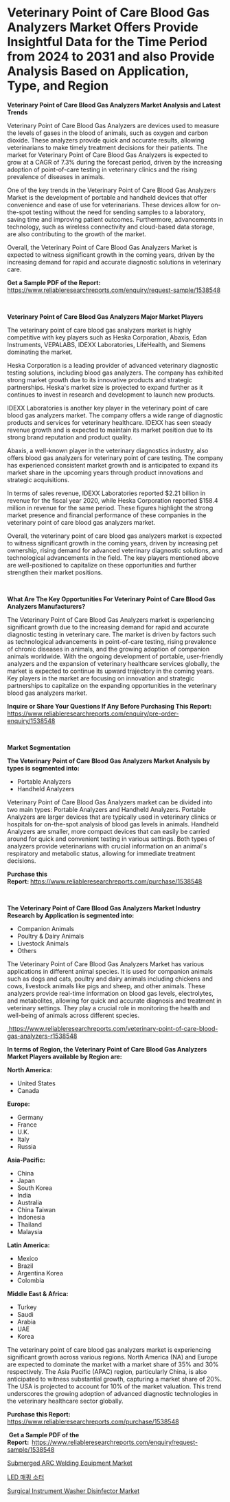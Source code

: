 <p><h1>Veterinary Point of Care Blood Gas Analyzers Market Offers Provide Insightful Data for the Time Period from 2024 to 2031 and also Provide Analysis Based on Application, Type, and Region</h1></p><p><strong>Veterinary Point of Care Blood Gas Analyzers Market Analysis and Latest Trends</strong></p>
<p><p>Veterinary Point of Care Blood Gas Analyzers are devices used to measure the levels of gases in the blood of animals, such as oxygen and carbon dioxide. These analyzers provide quick and accurate results, allowing veterinarians to make timely treatment decisions for their patients. The market for Veterinary Point of Care Blood Gas Analyzers is expected to grow at a CAGR of 7.3% during the forecast period, driven by the increasing adoption of point-of-care testing in veterinary clinics and the rising prevalence of diseases in animals.</p><p>One of the key trends in the Veterinary Point of Care Blood Gas Analyzers Market is the development of portable and handheld devices that offer convenience and ease of use for veterinarians. These devices allow for on-the-spot testing without the need for sending samples to a laboratory, saving time and improving patient outcomes. Furthermore, advancements in technology, such as wireless connectivity and cloud-based data storage, are also contributing to the growth of the market.</p><p>Overall, the Veterinary Point of Care Blood Gas Analyzers Market is expected to witness significant growth in the coming years, driven by the increasing demand for rapid and accurate diagnostic solutions in veterinary care.</p></p>
<p><strong>Get a Sample PDF of the Report:&nbsp;</strong> <a href="https://www.reliableresearchreports.com/enquiry/request-sample/1538548">https://www.reliableresearchreports.com/enquiry/request-sample/1538548</a></p>
<p>&nbsp;</p>
<p><strong>Veterinary Point of Care Blood Gas Analyzers Major Market Players</strong></p>
<p><p>The veterinary point of care blood gas analyzers market is highly competitive with key players such as Heska Corporation, Abaxis, Edan Instruments, VEPALABS, IDEXX Laboratories, LifeHealth, and Siemens dominating the market.</p><p>Heska Corporation is a leading provider of advanced veterinary diagnostic testing solutions, including blood gas analyzers. The company has exhibited strong market growth due to its innovative products and strategic partnerships. Heska's market size is projected to expand further as it continues to invest in research and development to launch new products.</p><p>IDEXX Laboratories is another key player in the veterinary point of care blood gas analyzers market. The company offers a wide range of diagnostic products and services for veterinary healthcare. IDEXX has seen steady revenue growth and is expected to maintain its market position due to its strong brand reputation and product quality.</p><p>Abaxis, a well-known player in the veterinary diagnostics industry, also offers blood gas analyzers for veterinary point of care testing. The company has experienced consistent market growth and is anticipated to expand its market share in the upcoming years through product innovations and strategic acquisitions.</p><p>In terms of sales revenue, IDEXX Laboratories reported $2.21 billion in revenue for the fiscal year 2020, while Heska Corporation reported $158.4 million in revenue for the same period. These figures highlight the strong market presence and financial performance of these companies in the veterinary point of care blood gas analyzers market.</p><p>Overall, the veterinary point of care blood gas analyzers market is expected to witness significant growth in the coming years, driven by increasing pet ownership, rising demand for advanced veterinary diagnostic solutions, and technological advancements in the field. The key players mentioned above are well-positioned to capitalize on these opportunities and further strengthen their market positions.</p></p>
<p>&nbsp;</p>
<p><strong>What Are The Key Opportunities For Veterinary Point of Care Blood Gas Analyzers Manufacturers?</strong></p>
<p><p>The Veterinary Point of Care Blood Gas Analyzers market is experiencing significant growth due to the increasing demand for rapid and accurate diagnostic testing in veterinary care. The market is driven by factors such as technological advancements in point-of-care testing, rising prevalence of chronic diseases in animals, and the growing adoption of companion animals worldwide. With the ongoing development of portable, user-friendly analyzers and the expansion of veterinary healthcare services globally, the market is expected to continue its upward trajectory in the coming years. Key players in the market are focusing on innovation and strategic partnerships to capitalize on the expanding opportunities in the veterinary blood gas analyzers market.</p></p>
<p><strong>Inquire or Share Your Questions If Any Before Purchasing This Report:</strong> <a href="https://www.reliableresearchreports.com/enquiry/pre-order-enquiry/1538548">https://www.reliableresearchreports.com/enquiry/pre-order-enquiry/1538548</a></p>
<p>&nbsp;</p>
<p><strong>Market Segmentation</strong></p>
<p><strong>The Veterinary Point of Care Blood Gas Analyzers Market Analysis by types is segmented into:</strong></p>
<p><ul><li>Portable Analyzers</li><li>Handheld Analyzers</li></ul></p>
<p><p>Veterinary Point of Care Blood Gas Analyzers market can be divided into two main types: Portable Analyzers and Handheld Analyzers. Portable Analyzers are larger devices that are typically used in veterinary clinics or hospitals for on-the-spot analysis of blood gas levels in animals. Handheld Analyzers are smaller, more compact devices that can easily be carried around for quick and convenient testing in various settings. Both types of analyzers provide veterinarians with crucial information on an animal's respiratory and metabolic status, allowing for immediate treatment decisions.</p></p>
<p><strong>Purchase this Report:&nbsp;</strong><a href="https://www.reliableresearchreports.com/purchase/1538548">https://www.reliableresearchreports.com/purchase/1538548</a></p>
<p>&nbsp;</p>
<p><strong>The Veterinary Point of Care Blood Gas Analyzers Market Industry Research by Application is segmented into:</strong></p>
<p><ul><li>Companion Animals</li><li>Poultry & Dairy Animals</li><li>Livestock Animals</li><li>Others</li></ul></p>
<p><p>The Veterinary Point of Care Blood Gas Analyzers Market has various applications in different animal species. It is used for companion animals such as dogs and cats, poultry and dairy animals including chickens and cows, livestock animals like pigs and sheep, and other animals. These analyzers provide real-time information on blood gas levels, electrolytes, and metabolites, allowing for quick and accurate diagnosis and treatment in veterinary settings. They play a crucial role in monitoring the health and well-being of animals across different species.</p></p>
<p><a href="https://www.reliableresearchreports.com/veterinary-point-of-care-blood-gas-analyzers-r1538548">&nbsp;https://www.reliableresearchreports.com/veterinary-point-of-care-blood-gas-analyzers-r1538548</a></p>
<p><strong>In terms of Region, the Veterinary Point of Care Blood Gas Analyzers Market Players available by Region are:</strong></p>
<p>
    <p> <strong> North America: </strong>
        <ul>
            <li>United States</li>
            <li>Canada</li>
        </ul>
        </p> 
    <p> <strong> Europe: </strong>
        <ul>
            <li>Germany</li>
            <li>France</li>
            <li>U.K.</li>
            <li>Italy</li>
            <li>Russia</li>
        </ul>
        </p> 
    <p> <strong> Asia-Pacific: </strong>
        <ul>
            <li>China</li>
            <li>Japan</li>
            <li>South Korea</li>
            <li>India</li>
            <li>Australia</li>
            <li>China Taiwan</li>
            <li>Indonesia</li>
            <li>Thailand</li>
            <li>Malaysia</li>
        </ul>
        </p> 
    <p> <strong> Latin America: </strong>
        <ul>
            <li>Mexico</li>
            <li>Brazil</li>
            <li>Argentina Korea</li>
            <li>Colombia</li>
        </ul>
        </p> 
    <p> <strong> Middle East & Africa: </strong>
        <ul>
            <li>Turkey</li>
            <li>Saudi</li>
            <li>Arabia</li>
            <li>UAE</li>
            <li>Korea</li>
        </ul>
    </p>
    </p>
<p><p>The veterinary point of care blood gas analyzers market is experiencing significant growth across various regions. North America (NA) and Europe are expected to dominate the market with a market share of 35% and 30% respectively. The Asia Pacific (APAC) region, particularly China, is also anticipated to witness substantial growth, capturing a market share of 20%. The USA is projected to account for 10% of the market valuation. This trend underscores the growing adoption of advanced diagnostic technologies in the veterinary healthcare sector globally.</p></p>
<p><strong>Purchase this Report: </strong><a href="https://www.reliableresearchreports.com/purchase/1538548">https://www.reliableresearchreports.com/purchase/1538548</a></p>
<p>&nbsp;<strong>Get a Sample PDF of the Report:&nbsp;&nbsp;</strong><a href="https://www.reliableresearchreports.com/enquiry/request-sample/1538548">https://www.reliableresearchreports.com/enquiry/request-sample/1538548</a></p>
<p><strong></strong></p>
<p><p><a href="https://www.linkedin.com/pulse/submerged-arc-welding-equipment-market-global-regional-gglie?trackingId=xFMJeaZQVEvwIwwlGu%2Fhug%3D%3D">Submerged ARC Welding Equipment Market</a></p><p><a href="https://github.com/joannescott9078/Market-Research-Report-List-1/blob/main/6031522181787.md">LED 매핑 소터</a></p><p><a href="https://www.linkedin.com/pulse/insights-surgical-instrument-washer-disinfector-market-share-cocce?trackingId=4TX4mccvJ9zh5v8fU8rJ6g%3D%3D">Surgical Instrument Washer Disinfector Market</a></p></p>